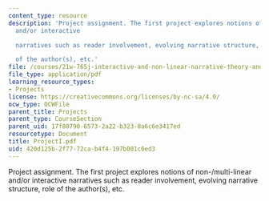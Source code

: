 ```yaml
---
content_type: resource
description: 'Project assignment. The first project explores notions of non-/multi-linear
  and/or interactive

  narratives such as reader involvement, evolving narrative structure, role

  of the author(s), etc.'
file: /courses/21w-765j-interactive-and-non-linear-narrative-theory-and-practice-spring-2004/420d125b2f7772cab4f4197b001c6ed3_ProjectI.pdf
file_type: application/pdf
learning_resource_types:
- Projects
license: https://creativecommons.org/licenses/by-nc-sa/4.0/
ocw_type: OCWFile
parent_title: Projects
parent_type: CourseSection
parent_uid: 17f80790-6573-2a22-b323-8a6c6e3417ed
resourcetype: Document
title: ProjectI.pdf
uid: 420d125b-2f77-72ca-b4f4-197b001c6ed3
---
```

Project assignment. The first project explores notions of non-/multi-linear and/or interactive
narratives such as reader involvement, evolving narrative structure, role
of the author(s), etc.
